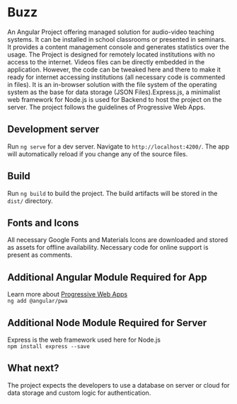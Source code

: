 # Buzz
An Angular Project offering managed solution for audio-video teaching systems. It can be installed in school classrooms or presented in seminars. It provides a content management console and generates statistics over the usage.
The Project is designed for remotely located institutions with no access to the internet. Videos files can be directly embedded in the application. However, the code can be tweaked here and there to make it ready for internet accessing institutions (all necessary code is commented in files).
It is an in-browser solution with the file system of the operating system as the base for data storage (JSON Files).Express.js, a minimalist web framework for Node.js is used for Backend to host the project on the server.
The project follows the guidelines of Progressive Web Apps.

## Development server

Run `ng serve` for a dev server. Navigate to `http://localhost:4200/`. The app will automatically reload if you change any of the source files.

## Build

Run `ng build` to build the project. The build artifacts will be stored in the `dist/` directory.

## Fonts and Icons

All necessary Google Fonts and Materials Icons are downloaded and stored as assets for offline availability. Necessary code for online support is present as comments.

## Additional Angular Module Required for App

Learn more about [Progressive Web Apps](https://web.dev/what-are-pwas/)  
`ng add @angular/pwa`

## Additional Node Module Required for Server

Express is the web framework used here for Node.js  
`npm install express --save`

## What next?

The project expects the developers to use a database on server or cloud for data storage and custom logic for authentication.
